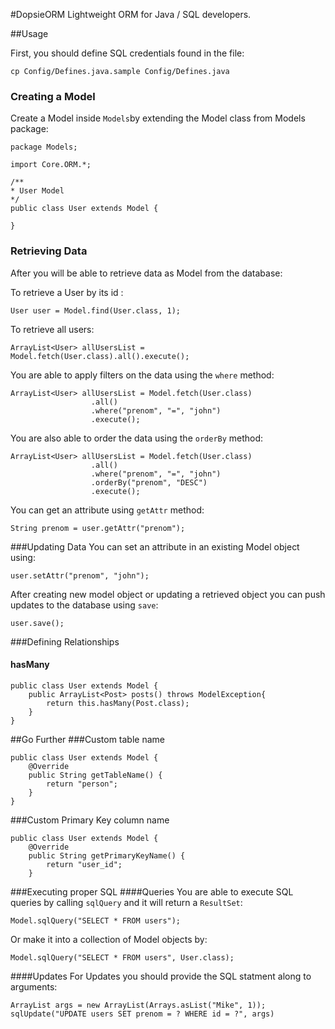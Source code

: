 #DopsieORM
Lightweight ORM for Java / SQL developers.

##Usage

First, you should define SQL credentials found in the file: 

```
cp Config/Defines.java.sample Config/Defines.java
```

### Creating a Model
Create a Model inside `Models`by extending the Model class from Models package:

``` 
package Models;

import Core.ORM.*;

/**
* User Model
*/
public class User extends Model {

}
```

### Retrieving Data
After you will be able to retrieve data as Model from the database:

To retrieve a User by its id :

```
User user = Model.find(User.class, 1);
```

To retrieve all users:

```
ArrayList<User> allUsersList = Model.fetch(User.class).all().execute();
```

You are able to apply filters on the data using the `where` method:


```
ArrayList<User> allUsersList = Model.fetch(User.class)
				  .all()
				  .where("prenom", "=", "john")
				  .execute();
```

You are also able to order the data using the `orderBy` method:

```
ArrayList<User> allUsersList = Model.fetch(User.class)
				  .all()
				  .where("prenom", "=", "john")
				  .orderBy("prenom", "DESC")
				  .execute();
```

You can get an attribute using `getAttr` method:

```
String prenom = user.getAttr("prenom");
```

###Updating Data
You can set an attribute in an existing Model object using:

```
user.setAttr("prenom", "john");
```

After creating new model object or updating a retrieved object you can push updates to the database using `save`:

```
user.save();
```


###Defining Relationships


#### hasMany

```
public class User extends Model {
    public ArrayList<Post> posts() throws ModelException{
        return this.hasMany(Post.class);
    }
}
```

##Go Further
###Custom table name

```
public class User extends Model {
    @Override
    public String getTableName() {
        return "person";
    }
}

```
###Custom Primary Key column name

```
public class User extends Model {
    @Override
    public String getPrimaryKeyName() {
        return "user_id";
    }

```


###Executing proper SQL
####Queries
You are able to execute SQL queries by calling `sqlQuery` and it will return a `ResultSet`:

```
Model.sqlQuery("SELECT * FROM users");
```

Or make it into a collection of Model objects by:

```
Model.sqlQuery("SELECT * FROM users", User.class);
```
####Updates
For Updates you should provide the SQL statment along to arguments:

```
ArrayList args = new ArrayList(Arrays.asList("Mike", 1));
sqlUpdate("UPDATE users SET prenom = ? WHERE id = ?", args)
```














